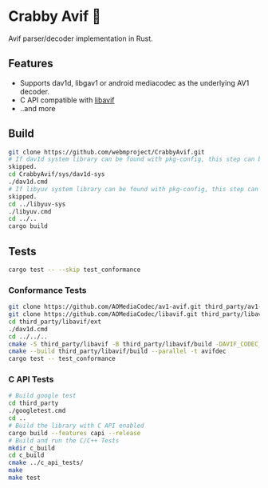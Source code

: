 # Crabby Avif 🦀

Avif parser/decoder implementation in Rust.

## Features
 * Supports dav1d, libgav1 or android mediacodec as the underlying AV1 decoder.
 * C API compatible with [libavif](https://github.com/aomediacodec/libavif)
 * ..and more

## Build

```sh
git clone https://github.com/webmproject/CrabbyAvif.git
# If dav1d system library can be found with pkg-config, this step can be
skipped.
cd CrabbyAvif/sys/dav1d-sys
./dav1d.cmd
# If libyuv system library can be found with pkg-config, this step can be
skipped.
cd ../libyuv-sys
./libyuv.cmd
cd ../..
cargo build
```

## Tests

```sh
cargo test -- --skip test_conformance
```

### Conformance Tests

```sh
git clone https://github.com/AOMediaCodec/av1-avif.git third_party/av1-avif
git clone https://github.com/AOMediaCodec/libavif.git third_party/libavif
cd third_party/libavif/ext
./dav1d.cmd
cd ../../..
cmake -S third_party/libavif -B third_party/libavif/build -DAVIF_CODEC_DAV1D=LOCAL -DAVIF_BUILD_APPS=ON
cmake --build third_party/libavif/build --parallel -t avifdec
cargo test -- test_conformance
```

### C API Tests

```sh
# Build google test
cd third_party
./googletest.cmd
cd ..
# Build the library with C API enabled
cargo build --features capi --release
# Build and run the C/C++ Tests
mkdir c_build
cd c_build
cmake ../c_api_tests/
make
make test
```
